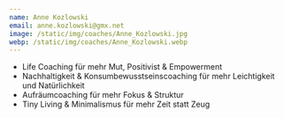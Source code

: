 ```yaml
---
name: Anne Kozlowski
email: anne.kozlowski@gmx.net
image: /static/img/coaches/Anne_Kozlowski.jpg
webp: /static/img/coaches/Anne_Kozlowski.webp
---
```


<ul><li>Life Coaching für mehr Mut, Positivist &amp; Empowerment</li><li>Nachhaltigkeit &amp; Konsumbewusstseinscoaching für mehr Leichtigkeit und Natürlichkeit</li><li>Aufräumcoaching für mehr Fokus &amp; Struktur</li><li>Tiny Living &amp; Minimalismus für mehr Zeit statt Zeug</li></ul>